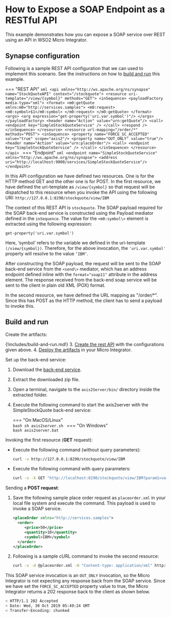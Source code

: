 # How to Expose a SOAP Endpoint as a RESTful API
    
This example demonstrates how you can expose a SOAP service over REST using an API in WSO2 Micro Integrator.
    
## Synapse configuration
    
Following is a sample REST API configuration that we can used to implement this scenario. See the instructions on how to [build and run](#build-and-run) this example.

=== "REST API"
    ```xml
    <api xmlns="http://ws.apache.org/ns/synapse" name="StockQuoteAPI" context="/stockquote">
       <resource uri-template="/view/{symbol}" methods="GET">
          <inSequence>
            <payloadFactory media-type="xml">
               <format>
                  <m0:getQuote xmlns:m0="http://services.samples">
                     <m0:request>
                        <m0:symbol>$1</m0:symbol>
                     </m0:request>
                  </m0:getQuote>
               </format>
               <args>
                  <arg expression="get-property('uri.var.symbol')"/>
               </args>
            </payloadFactory>
            <header name="Action" value="urn:getQuote"/>
            <call>
               <endpoint key="SimpleStockQuoteService" />
            </call>
            <respond />
          </inSequence>
       </resource>
       <resource url-mapping="/order/*" methods="POST">
          <inSequence>
            <property name="FORCE_SC_ACCEPTED" value="true" scope="axis2"/>
            <property name="OUT_ONLY" value="true"/>
            <header name="Action" value="urn:placeOrder"/>
            <call>
                  <endpoint key="SimpleStockQuoteService" />
            </call>
          </inSequence>
       </resource>
    </api>
    ```
=== "Endpoint"
    ```xml
    <endpoint name="SimpleStockQuoteService" xmlns="http://ws.apache.org/ns/synapse">
       <address uri="http://localhost:9000/services/SimpleStockQuoteService"/>
    </endpoint>
    ```

In this API configuration we have defined two resources. One is for the HTTP method GET and the other one is for POST. In the first resource, we have defined the uri-template as `/view/{symbol}` so that request will be dispatched to this resource when you invoke the API using the following URI: `http://127.0.0.1:8290/stockquote/view/IBM`
    
The context of this REST API is `stockquote`. The SOAP payload required for the SOAP back-end service is constructed using the Payload mediator defined in the `inSequence`. The value for the `<m0:symbol\>` element is extracted using the following expression:
    
`get-property('uri.var.symbol')`
    
Here, ‘symbol’ refers to the variable we defined in the uri-template `(/view/{symbol})`. Therefore, for the above invocation, the `'uri.var.symbol'` property will resolve to the value `‘IBM’`.
    
After constructing the SOAP payload, the request will be sent to the SOAP back-end service from the `<send\>` mediator, which has an address endpoint defined inline with the `format="soap11"` attribute in the address element. The response received from the back-end soap service will be sent to the client in plain old XML (POX) format.
    
In the second resource, we have defined the URL mapping as "/order/\*". Since this has POST as the HTTP method, the client has to send a payload to invoke this. 

## Build and run

Create the artifacts:

{!includes/build-and-run.md!}
3. [Create the rest API]({{base_path}}/develop/creating-artifacts/creating-an-api) with the configurations given above.
4. [Deploy the artifacts]({{base_path}}/develop/deploy-artifacts) in your Micro Integrator.

Set up the back-end service:

1. Download the [back-end service](https://github.com/wso2-docs/WSO2_EI/blob/master/Back-End-Service/axis2Server.zip).
2. Extract the downloaded zip file.
3. Open a terminal, navigate to the `axis2Server/bin/` directory inside the extracted folder.
4. Execute the following command to start the axis2server with the SimpleStockQuote back-end service:

    === "On MacOS/Linux"   
          ```bash
          sh axis2server.sh
          ```
    === "On Windows"              
          ```bash
          axis2server.bat
          ```

Invoking the first resource (**GET** request):

- Execute the following command (without query parameters):
    ```bash
    curl -v http://127.0.0.1:8290/stockquote/view/IBM
    ```

- Execute the following command with query parameters:
    ```bash
    curl -v -X GET "http://localhost:8290/stockquote/view/IBM?param1=value1&param2=value2"
    ```

Sending a **POST request**:

1.  Save the following sample place order request as `placeorder.xml` in your local file system and execute the command. This payload is used to invoke a SOAP service.
    
      ```xml
      <placeOrder xmlns="http://services.samples">
        <order>
           <price>50</price>
           <quantity>10</quantity>
           <symbol>IBM</symbol>
        </order>
      </placeOrder>
      ```
    
2.  Following is a sample cURL command to invoke the second resource:
    
    ```bash
    curl -v -d @placeorder.xml -H "Content-type: application/xml" http://127.0.0.1:8290/stockquote/order/
    ```
 
This SOAP service invocation is an `OUT_ONLY` invocation, so the Micro Integrator is not expecting any response back from the SOAP service. Since we have set the `FORCE_SC_ACCEPTED` property value to true, the Micro Integrator returns a 202 response back to the client as shown below.
    
```bash
< HTTP/1.1 202 Accepted
< Date: Wed, 30 Oct 2019 05:49:24 GMT
< Transfer-Encoding: chunked
```    
